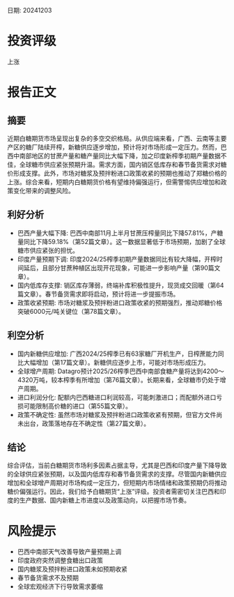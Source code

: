 
日期: 20241203

# 投资评级

上涨

# 报告正文

## 摘要

近期白糖期货市场呈现出复杂的多空交织格局。从供应端来看，广西、云南等主要产区的糖厂陆续开榨，新糖供应逐步增加，预计将对市场形成一定压力。然而，巴西中南部地区的甘蔗产量和糖产量同比大幅下降，加之印度新榨季初期产量数据不佳，全球糖市供应紧张预期升温。需求方面，国内销区低库存和春节备货需求对糖价形成支撑。此外，市场对糖浆及预拌粉进口政策收紧的预期也推动了郑糖价格的上涨。综合来看，短期内白糖期货价格有望维持偏强运行，但需警惕供应增加和政策变化带来的调整风险。

## 利好分析

* 巴西产量大幅下降: 巴西中南部11月上半月甘蔗压榨量同比下降57.81%，产糖量同比下降59.18%（第52篇文章）。这一数据显著低于市场预期，加剧了全球糖市供应紧张的担忧。
* 印度产量预期下调: 印度2024/25榨季初期产量数据同比有较大降幅，开榨时间延后，且部分甘蔗种植区出现开花现象，可能进一步影响产量（第90篇文章）。
* 国内低库存支撑: 销区库存薄弱，终端补库积极性提升，现货成交回暖（第64篇文章）。春节备货需求即将启动，预计将进一步提振市场。
* 政策收紧预期: 市场对糖浆及预拌粉进口政策收紧的预期强烈，推动郑糖价格突破6000元/吨关键位（第78篇文章）。

## 利空分析

* 国内新糖供应增加: 广西2024/25榨季已有63家糖厂开机生产，日榨蔗能力同比大幅增加（第17篇文章）。新糖供应逐步上市，可能对市场形成压力。
* 全球增产周期: Datagro预计2025/26榨季巴西中南部食糖产量将达到4200～4320万吨，较本榨季有所增加（第76篇文章）。长期来看，全球糖市仍处于增产周期。
* 进口利润分化: 配额内巴西糖进口利润较高，可能刺激进口；而配额外进口亏损可能限制高价糖的进口（第55篇文章）。
* 政策不确定性: 虽然市场对糖浆及预拌粉进口政策收紧有预期，但官方文件尚未出台，政策落地存在不确定性（第27篇文章）。

## 结论

综合评估，当前白糖期货市场利多因素占据主导，尤其是巴西和印度产量下降导致的全球供应紧张预期，以及国内低库存和春节备货需求的支撑。尽管国内新糖供应增加和全球增产周期对市场构成一定压力，但短期内市场情绪和政策预期仍将推动糖价偏强运行。因此，我们给予白糖期货“上涨”评级。投资者需密切关注巴西和印度的生产数据、国内新糖上市进度以及政策动向，以把握市场节奏。

# 风险提示

* 巴西中南部天气改善导致产量预期上调
* 印度政府突然调整食糖出口政策
* 国内糖浆及预拌粉进口政策未如预期收紧
* 春节备货需求不及预期
* 全球宏观经济下行导致需求萎缩
